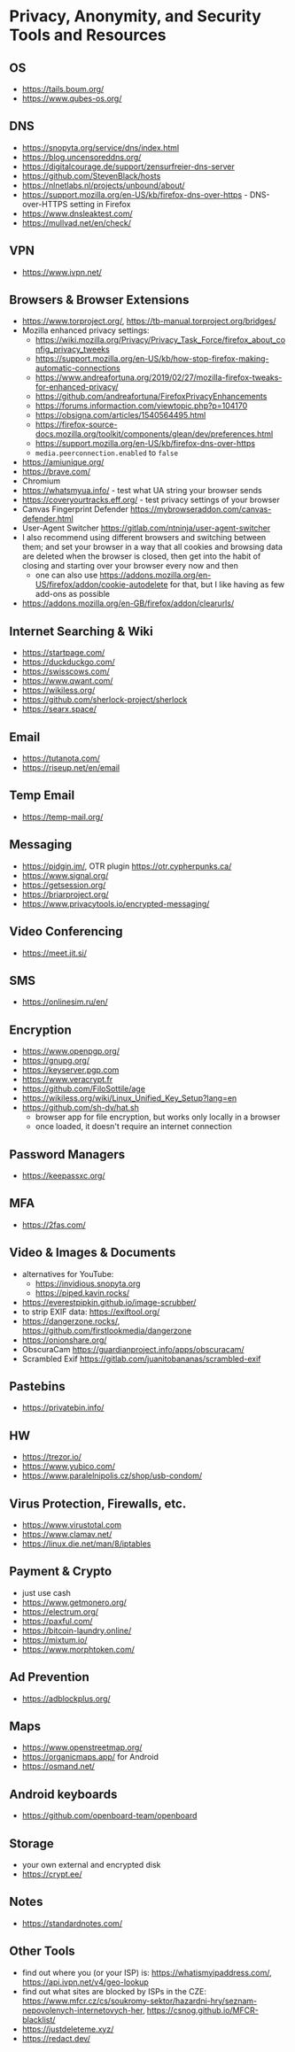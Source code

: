 # Privacy, Anonymity, and Security Tools and Resources

## OS

- https://tails.boum.org/
- https://www.qubes-os.org/

## DNS

- https://snopyta.org/service/dns/index.html
- https://blog.uncensoreddns.org/
- https://digitalcourage.de/support/zensurfreier-dns-server
- https://github.com/StevenBlack/hosts
- https://nlnetlabs.nl/projects/unbound/about/
- https://support.mozilla.org/en-US/kb/firefox-dns-over-https - DNS-over-HTTPS setting in Firefox
- https://www.dnsleaktest.com/
- https://mullvad.net/en/check/

## VPN

- https://www.ivpn.net/

## Browsers & Browser Extensions

- https://www.torproject.org/, https://tb-manual.torproject.org/bridges/
- Mozilla enhanced privacy settings:
  - https://wiki.mozilla.org/Privacy/Privacy_Task_Force/firefox_about_config_privacy_tweeks
  - https://support.mozilla.org/en-US/kb/how-stop-firefox-making-automatic-connections
  - https://www.andreafortuna.org/2019/02/27/mozilla-firefox-tweaks-for-enhanced-privacy/
  - https://github.com/andreafortuna/FirefoxPrivacyEnhancements
  - https://forums.informaction.com/viewtopic.php?p=104170
  - https://obsigna.com/articles/1540564495.html
  - https://firefox-source-docs.mozilla.org/toolkit/components/glean/dev/preferences.html 
  - https://support.mozilla.org/en-US/kb/firefox-dns-over-https
  - `media.peerconnection.enabled` to `false`
- https://amiunique.org/
- https://brave.com/
- Chromium
- https://whatsmyua.info/ - test what UA string your browser sends
- https://coveryourtracks.eff.org/ - test privacy settings of your browser
- Canvas Fingerprint Defender https://mybrowseraddon.com/canvas-defender.html
- User-Agent Switcher https://gitlab.com/ntninja/user-agent-switcher
- I also recommend using different browsers and switching between them; and set your browser in a way that all cookies and browsing data are deleted when the browser is closed, then get into the habit of closing and starting over your browser every now and then
  - one can also use https://addons.mozilla.org/en-US/firefox/addon/cookie-autodelete for that, but I like having as few add-ons as possible
- https://addons.mozilla.org/en-GB/firefox/addon/clearurls/


## Internet Searching & Wiki

- https://startpage.com/
- https://duckduckgo.com/
- https://swisscows.com/
- https://www.qwant.com/
- https://wikiless.org/
- https://github.com/sherlock-project/sherlock
- https://searx.space/

## Email

- https://tutanota.com/
- https://riseup.net/en/email

## Temp Email

- https://temp-mail.org/

## Messaging

- https://pidgin.im/, OTR plugin https://otr.cypherpunks.ca/
- https://www.signal.org/
- https://getsession.org/
- https://briarproject.org/
- https://www.privacytools.io/encrypted-messaging/

## Video Conferencing

- https://meet.jit.si/

## SMS

- https://onlinesim.ru/en/

## Encryption

- https://www.openpgp.org/
- https://gnupg.org/
- https://keyserver.pgp.com
- https://www.veracrypt.fr
- https://github.com/FiloSottile/age
- https://wikiless.org/wiki/Linux_Unified_Key_Setup?lang=en
- https://github.com/sh-dv/hat.sh
  - browser app for file encryption, but works only locally in a browser
  - once loaded, it doesn't require an internet connection

## Password Managers

- https://keepassxc.org/

## MFA

- https://2fas.com/

## Video & Images & Documents

- alternatives for YouTube:
  - https://invidious.snopyta.org
  - https://piped.kavin.rocks/
- https://everestpipkin.github.io/image-scrubber/
- to strip EXIF data: https://exiftool.org/
- https://dangerzone.rocks/, https://github.com/firstlookmedia/dangerzone
- https://onionshare.org/
- ObscuraCam https://guardianproject.info/apps/obscuracam/
- Scrambled Exif https://gitlab.com/juanitobananas/scrambled-exif

## Pastebins

- https://privatebin.info/

## HW

- https://trezor.io/
- https://www.yubico.com/
- https://www.paralelnipolis.cz/shop/usb-condom/

## Virus Protection, Firewalls, etc.

- https://www.virustotal.com
- https://www.clamav.net/
- https://linux.die.net/man/8/iptables

## Payment & Crypto

- just use cash
- https://www.getmonero.org/
- https://electrum.org/
- https://paxful.com/
- https://bitcoin-laundry.online/
- https://mixtum.io/
- https://www.morphtoken.com/

## Ad Prevention

- https://adblockplus.org/

## Maps

- https://www.openstreetmap.org/
- https://organicmaps.app/ for Android
- https://osmand.net/

## Android keyboards

- https://github.com/openboard-team/openboard

## Storage

- your own external and encrypted disk
- https://crypt.ee/

## Notes

- https://standardnotes.com/

## Other Tools

- find out where you (or your ISP) is: https://whatismyipaddress.com/, https://api.ivpn.net/v4/geo-lookup
- find out what sites are blocked by ISPs in the CZE: https://www.mfcr.cz/cs/soukromy-sektor/hazardni-hry/seznam-nepovolenych-internetovych-her, https://csnog.github.io/MFCR-blacklist/
- https://justdeleteme.xyz/
- https://redact.dev/
